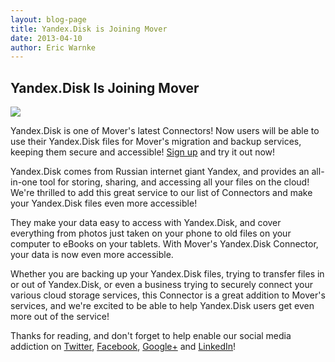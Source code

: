 ```yaml
---
layout: blog-page
title: Yandex.Disk is Joining Mover
date: 2013-04-10
author: Eric Warnke
---
```


## Yandex.Disk Is Joining Mover

<img src="{{ site.url }}/img/blog/2013-04-10_yandex.png" class="pull-left p-r-md">

Yandex.Disk is one of Mover's latest Connectors! Now users will be able to use their Yandex.Disk files for Mover's migration and backup services, keeping them secure and accessible!  [Sign up][2] and try it out now!

Yandex.Disk comes from Russian internet giant Yandex, and provides an all-in-one tool for storing, sharing, and accessing all your files on the cloud! We're thrilled to add this great service to our list of Connectors and make your Yandex.Disk files even more accessible! 

They make your data easy to access with Yandex.Disk, and cover everything from photos just taken on your phone to old files on your computer to eBooks on your tablets. With Mover's Yandex.Disk Connector, your data is now even more accessible. 

Whether you are backing up your Yandex.Disk files, trying to transfer files in or out of Yandex.Disk, or even a business trying to securely connect your various cloud storage services, this Connector is a great addition to Mover's services, and we're excited to be able to help Yandex.Disk users get even more out of the service! 

Thanks for reading, and don't forget to help enable our social media addiction on [Twitter][3], [Facebook][4], [Google+][5] and [LinkedIn][6]!

[2]: https://app.mover.io
[3]: http://www.twitter.com/Mover_io
[4]: https://www.facebook.com/Mover.io
[5]: http://bit.ly/MoverGooglePlus
[6]: http://www.linkedin.com/company/mover
